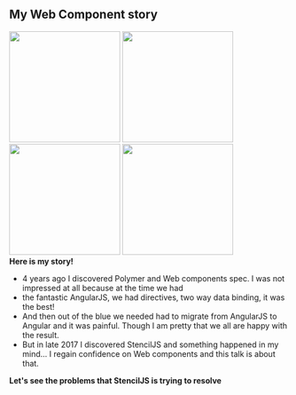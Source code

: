 <section data-background-color="#000">
    <h2 style="text-transform: initial;">My Web Component story</h2>
    <img src="../../img/polymer-logo.png" style="margin: 0" height="200" class="img-plain fragment"/>
    <img src="../../img/angularjs-logo.png" style="margin: 0" height="200" class="img-plain fragment"/>
    <img src="../../img/angular-logo.png" style="margin: 0" height="200" class="img-plain fragment"/>
    <img src="../../img/stencil-logo.png" style="margin: 0" height="200" class="img-plain fragment"/>
    <aside class="notes">
        <b>Here is my story!</b>
        <ul>
            <li>4 years ago I discovered Polymer and Web components spec. I was not impressed at all because at the time we had</li>
            <li>the fantastic AngularJS, we had directives, two way data binding, it was the best!</li>
            <li>And then out of the blue we needed had to migrate from AngularJS to Angular and it was painful. Though I am pretty that we all are happy with the result.</li>
            <li>But in late 2017 I discovered StencilJS and something happened in my mind... I regain confidence on Web components and this talk is about that.</li>
        </ul>
        <b>Let's see the problems that StencilJS is trying to resolve</b>
    </aside>
</section>